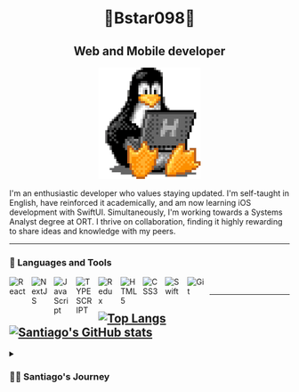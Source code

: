 
   <h1 align="center">  💫Bstar098💫 </h1>


   <h2 align="center"> Web and Mobile developer </h2>



   <p align="center">
   <img  src="https://github.com/BStar098/softwareDevelopmentGif/blob/main/linux-computer.gif"/>
   </p>

I'm an enthusiastic developer who values staying updated. I'm self-taught in English, have reinforced it academically, and am now learning iOS development with SwiftUI. Simultaneously, I'm working towards a Systems Analyst degree at ORT. I thrive on collaboration, finding it highly rewarding to share ideas and knowledge with my peers.

---

### 🧰 Languages and Tools

<img align="left" alt="React" width="30px" style="padding-right:10px;" src="https://cdn.jsdelivr.net/gh/devicons/devicon/icons/react/react-original.svg" />
<img align="left" alt="NextJS" width="30px" style="padding-right:10px;" src="https://cdn.jsdelivr.net/gh/devicons/devicon/icons/nextjs/nextjs-original.svg" />
<img align="left" alt="JavaScript" width="30px" style="padding-right:10px;" src="https://cdn.jsdelivr.net/gh/devicons/devicon/icons/javascript/javascript-plain.svg" />
<img align="left" alt="TYPESCRIPT" width="30px" style="padding-right:10px;" src="https://cdn.jsdelivr.net/gh/devicons/devicon/icons/typescript/typescript-plain.svg" />
<img align="left" alt="Redux" width="30px" style="padding-right:10px;" src="https://cdn.jsdelivr.net/gh/devicons/devicon/icons/redux/redux-original.svg" />
<img align="left" alt="HTML5" width="30px" style="padding-right:10px;" src="https://cdn.jsdelivr.net/gh/devicons/devicon/icons/html5/html5-original.svg" />
<img align="left" alt="CSS3" width="30px" style="padding-right:10px;" src="https://cdn.jsdelivr.net/gh/devicons/devicon/icons/css3/css3-original.svg" />
<img align="left" alt="Swift" width="30px" style="padding-right:10px;" src="https://cdn.jsdelivr.net/gh/devicons/devicon/icons/swift/swift-original.svg" />
<img align="left" alt="Git" width="30px" style="padding-right:10px;" src="https://cdn.jsdelivr.net/gh/devicons/devicon/icons/git/git-original.svg" />

<br />

---
[![Top Langs](https://github-readme-stats.vercel.app/api/top-langs/?username=bstar098)](https://github.com/anuraghazra/github-readme-stats)
[![Santiago's GitHub stats](https://github-readme-stats.vercel.app/api?username=bstar098)](https://github.com/anuraghazra/github-readme-stats)
---

<details>
 <summary><h3>👨‍💻 Santiago's Journey</h3></summary>
It all began when I was just nine years old, and my mother bought me my first desktop computer. Despite its sluggish performance, I cherished it, and it sparked a profound interest in all things related to technology. As the years went by I became more and more interested in everything related to IT. I broke and repaired my computer several times, solved software problems by myself and learnt a lot while doing so.
In relation to software development, it became serious when I decided to enroll on a full-time coding bootcamp on 2022. This resulted in me working as a software developer for DIGITIZING MEXICO TECH, which turned me into a professional software developer!
To be continued ;)..

[youtube]: https://www.youtube.com/@SantiLucero098
